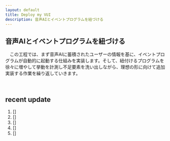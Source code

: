 ```yaml
---
layout: default
title: Deploy my VUI
description: 音声AIとイベントプログラムを紐づける
---
```



## **音声AIとイベントプログラムを紐づける**

　この工程では、まず音声AIに蓄積されたユーザーの情報を基に、イベントプログラムが自動的に起動する仕組みを実装します。そして、紐付けるプログラムを徐々に増やして挙動を計測し不足要素を洗い出しながら、理想の形に向けて追加実装する作業を繰り返していきます。

&emsp;

## **recent update**
1. []
2. []
3. []
4. []
5. []
